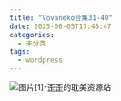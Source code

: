 ```yaml
---
title: "Vovaneko合集31-40"
date: 2025-06-05T17:46:47
categories:
  - 未分类
tags:
  - wordpress
---
```


![图片[1]-歪歪的耽美资源站](/images/vovaneko%e5%90%88%e9%9b%8631-40-0.jpg)
